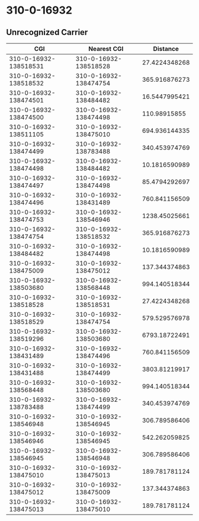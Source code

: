 # 310-0-16932
## Unrecognized Carrier


| CGI | Nearest CGI | Distance |
|-----|-------------|----------|
| 310-0-16932-138518531 | 310-0-16932-138518528 | 27.4224348268 |
| 310-0-16932-138518532 | 310-0-16932-138474754 | 365.916876273 |
| 310-0-16932-138474501 | 310-0-16932-138484482 | 16.5447995421 |
| 310-0-16932-138474500 | 310-0-16932-138474498 | 110.98915855 |
| 310-0-16932-138511105 | 310-0-16932-138475010 | 694.936144335 |
| 310-0-16932-138474499 | 310-0-16932-138783488 | 340.453974769 |
| 310-0-16932-138474498 | 310-0-16932-138484482 | 10.1816590989 |
| 310-0-16932-138474497 | 310-0-16932-138474498 | 85.4794292697 |
| 310-0-16932-138474496 | 310-0-16932-138431489 | 760.841156509 |
| 310-0-16932-138474753 | 310-0-16932-138546946 | 1238.45025661 |
| 310-0-16932-138474754 | 310-0-16932-138518532 | 365.916876273 |
| 310-0-16932-138484482 | 310-0-16932-138474498 | 10.1816590989 |
| 310-0-16932-138475009 | 310-0-16932-138475012 | 137.344374863 |
| 310-0-16932-138503680 | 310-0-16932-138568448 | 994.140518344 |
| 310-0-16932-138518528 | 310-0-16932-138518531 | 27.4224348268 |
| 310-0-16932-138518529 | 310-0-16932-138474754 | 579.529576978 |
| 310-0-16932-138519296 | 310-0-16932-138503680 | 6793.18722491 |
| 310-0-16932-138431489 | 310-0-16932-138474496 | 760.841156509 |
| 310-0-16932-138431488 | 310-0-16932-138474499 | 3803.81219917 |
| 310-0-16932-138568448 | 310-0-16932-138503680 | 994.140518344 |
| 310-0-16932-138783488 | 310-0-16932-138474499 | 340.453974769 |
| 310-0-16932-138546948 | 310-0-16932-138546945 | 306.789586406 |
| 310-0-16932-138546946 | 310-0-16932-138546945 | 542.262059825 |
| 310-0-16932-138546945 | 310-0-16932-138546948 | 306.789586406 |
| 310-0-16932-138475010 | 310-0-16932-138475013 | 189.781781124 |
| 310-0-16932-138475012 | 310-0-16932-138475009 | 137.344374863 |
| 310-0-16932-138475013 | 310-0-16932-138475010 | 189.781781124 |
